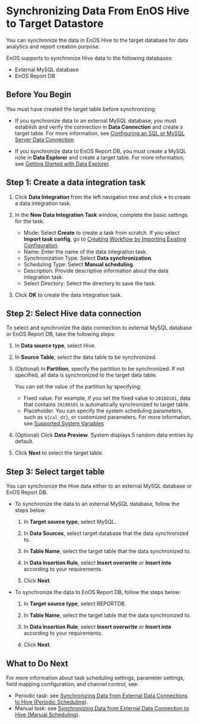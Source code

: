 # Synchronizing Data From EnOS Hive to Target Datastore

You can synchronize the data in EnOS Hive to the target database for data analytics and report creation purpose.

EnOS supports to synchronize Hive data to the following databases:

- External MySQL database
- EnOS Report DB

## Before You Begin

You must have created the target table before synchronizing:

- If you synchronize data to an external MySQL database, you must establish and verify the connection in **Data Connection** and create a target table. For more information, see [Configuring an SQL or MySQL Server Data Connection](../data_source/connecting_mysql)

- If you synchronize data to EnOS Report DB, you must create a MySQL note in **Data Explorer** and create a target table. For more information, see [Getting Started with Data Explorer](../data_explorer/gettingstarted).


## Step 1: Create a data integration task

1. Click **Data Integration** from the left navigation tree and click **+** to create a data integration task.

2. In the **New Data Integration Task** window, complete the basic settings for the task.
   - Mode: Select **Create** to create a task from scratch. If you select **Import task config**, go to [Creating Workflow by Importing Existing Configuration](importing_existing_config).
   - Name: Enter the name of the data integration task.
   - Synchronization Type: Select **Data synchronization**.
   - Scheduling Type: Select **Manual scheduling**.
   - Description: Provide descriptive information about the data integration task.
   - Select Directory: Select the directory to save the task.

3. Click **OK** to create the data integration task.


## Step 2: Select Hive data connection

To select and synchronize the data connection to external MySQL database or EnOS Report DB, take the following steps:

1. In **Data source type**, select Hive.

2. In **Source Table**, select the data table to be synchronized.

3. (Optional) In **Partition**, specify the partition to be synchronized. If not specified, all data is synchronized to the target data table.

   You can set the value of the partition by specifying:
   - Fixed value. For example, if you set the fixed value to `20180101`, data that contains `20180101` is automatically synchronized to target table.
   - Placeholder. You can specify the system scheduling parameters, such as `${cal_dt}`, or customized parameters. For more information, see [Supported System Variables](../system_variables)

4. (Optional) Click **Data Preview**. System displays 5 random data entries by default.

5. Click **Next** to select the target table.


## Step 3: Select target table

You can synchronize the Hive data either to an external MySQL database or EnOS Report DB.

- To synchronize the data to an external MySQL database, follow the steps below:

  1. In **Target source type**, select MySQL.

  2. In **Data Sources**, select target database that the data synchronized to.

  3. In **Table Name**, select the target table that the data synchronized to.

  4. In **Data Insertion Rule**, select **Insert overwrite** or **Insert into** according to your requirements.

  5. Click **Next**.


- To synchronize the data to EnOS Report DB, follow the steps below:

  1. In **Target source type**, select REPORTDB.

  2. In **Table Name**, select the target table that the data synchronized to.

  3. In **Data Insertion Rule**, select **Insert overwrite** or **Insert into** according to your requirements.

  4. Click **Next**.

## What to Do Next

For more information about task scheduling settings, parameter settings, field mapping configuration, and channel control, see:

- Periodic task: see [Synchronizing Data from External Data Connections to Hive (Periodic Scheduling)](creating_scratch_periodic).
- Manual task: see [Synchronizing Data from External Data Connection to Hive (Manual Scheduling)](creating_scratch_onetime).
